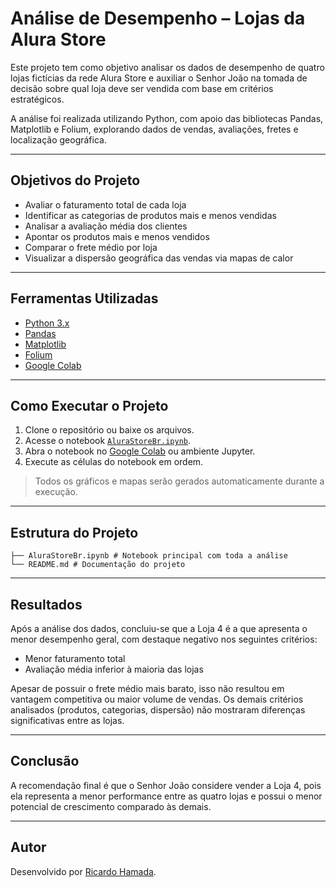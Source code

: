 # Análise de Desempenho – Lojas da Alura Store

Este projeto tem como objetivo analisar os dados de desempenho de quatro lojas fictícias da rede Alura Store e auxiliar o Senhor João na tomada de decisão sobre qual loja deve ser vendida com base em critérios estratégicos.

A análise foi realizada utilizando Python, com apoio das bibliotecas Pandas, Matplotlib e Folium, explorando dados de vendas, avaliações, fretes e localização geográfica.

---

## Objetivos do Projeto

- Avaliar o faturamento total de cada loja
- Identificar as categorias de produtos mais e menos vendidas
- Analisar a avaliação média dos clientes
- Apontar os produtos mais e menos vendidos
- Comparar o frete médio por loja
- Visualizar a dispersão geográfica das vendas via mapas de calor

---

## Ferramentas Utilizadas

- [Python 3.x](https://www.python.org/)
- [Pandas](https://pandas.pydata.org/)
- [Matplotlib](https://matplotlib.org/)
- [Folium](https://python-visualization.github.io/folium/)
- [Google Colab](https://colab.research.google.com/)

---

## Como Executar o Projeto

1. Clone o repositório ou baixe os arquivos.
2. Acesse o notebook [`AluraStoreBr.ipynb`](./AluraStoreBr.ipynb).
3. Abra o notebook no [Google Colab](https://colab.research.google.com/) ou ambiente Jupyter.
4. Execute as células do notebook em ordem.
> Todos os gráficos e mapas serão gerados automaticamente durante a execução.

---

## Estrutura do Projeto

```
├── AluraStoreBr.ipynb # Notebook principal com toda a análise
└── README.md # Documentação do projeto
```
---

## Resultados

Após a análise dos dados, concluiu-se que a Loja 4 é a que apresenta o menor desempenho geral, com destaque negativo nos seguintes critérios:

- Menor faturamento total
- Avaliação média inferior à maioria das lojas

Apesar de possuir o frete médio mais barato, isso não resultou em vantagem competitiva ou maior volume de vendas. Os demais critérios analisados (produtos, categorias, dispersão) não mostraram diferenças significativas entre as lojas.

---

## Conclusão

A recomendação final é que o Senhor João considere vender a Loja 4, pois ela representa a menor performance entre as quatro lojas e possui o menor potencial de crescimento comparado às demais.

---

## Autor

Desenvolvido por [Ricardo Hamada](https://github.com/vthamada).

